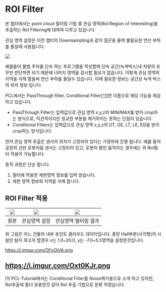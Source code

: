 # ROI Filter


본 챕터에서는 point cloud 필터링 기법 중 관심 영역(RoI:Region of Interesting)을 추출하는 RoI Filtering에 대하여 다루고 있습니다.

관심 영역 설정은 이전 챕터의 Downsampling과 같이 점군을 줄여 불필요한 연산 부하를 줄일때 사용됩니다. 

![](https://lh4.googleusercontent.com/lKmtfSR8WLigeGnRySnHr85XPH-cIbmJk1QPxN2WycvMbThPFNK63Yr1qKVCEoKeK7DwjBbiYLjJ_LpZgJhbWik6N4U2rJlYWgT7sHkbJ1uxWiY2BcPo4rry8DFEhvcZIkmTbod6LctqSF8bnw)

예를들어 불법 주차를 단속 하는 프로그램을 작성할때 단속 공간(녹색박스)내 차량의 유무만 판단하면 되기 때문에 나머지 영역을 감시할 필요가 없습니다. 이렇게 관심 영역외 지역을 삭제 함을써 연산 부하를 줄일수 있습니다. 이때 필요한 정보는 공간상 녹색 박스의 위치 정보 입니다. 

PCL에서는 PassThrough filter, Conditional Filter[[^1]](#1)란 이름으로 해당 기능을 제공 하고 있습니다.

- PassThrough Filter는 입력값으로 관심 영역 x,y,z의 MIN/MAX를 받아 crop하는 방식으로, 직관적이지만 정교한 부분을 제거하지는 못하는 단점이 있습니다.
- Conditional Filters는 입력값으로 관심 영역 x,y,z의 GT, GE, LT, LE, EQ을 받아 crop하는 방식입니다. 

먼저 관심 영역 추출은 센서의 위치가 고정되어 있다는 가정하에 진행 됩니다. 예를 들어 공장의 선반 로봇처럼 센서는 고정되어 있고, 로봇의 팔만 움직이는 경우에는 위 RoI필터 적용이 가능합니다. 

동작 과정은 단순 합니다. 
1. 필터에 적용한 제한영역 정보를 입력 받습니다. 
2. 제한 영역 정보외 지역을 삭제 합니다. 


## ROI Filter 적용 

|![](https://i.imgur.com/ESXyPtq.png)|![](https://i.imgur.com/oSzk5Kb.png)|![](https://i.imgur.com/7jbrH33.png)|
|-|-|-|
|원본|관심영역 설정 | 관심영역 필터링 결과|

위 그림은 어느 건물의 내부 포인트 클라우드 데이터입니다. 중앙 Hall부분(사각형)의 사람만 탐지 하고자 할경우 x는 1.0~20.0, y는 -7.0~5.5영역을  설정한것입니다. 


https://i.imgur.com/OFoOiVA.png

https://i.imgur.com/Oxt0KJr.png
---


<a name="1">[1]</a>  PCL-Tutorial에서는 Conditional Filter를 Noise제거용으로 소개 하고 있지만, RoI추출에 좀더 유용한것 같아 RoI 추출 기법으로 분류 하였습니다.

